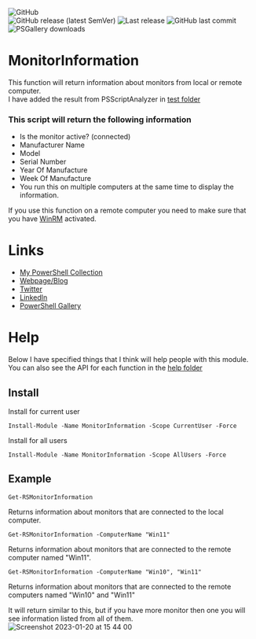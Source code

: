 ![GitHub](https://img.shields.io/github/license/rstolpe/MonitorInformation?style=plastic)  
![GitHub release (latest SemVer)](https://img.shields.io/github/v/release/rstolpe/MonitorInformation?sort=semver&style=plastic)  ![Last release](https://img.shields.io/github/release-date/rstolpe/MonitorInformation?style=plastic)
![GitHub last commit](https://img.shields.io/github/last-commit/rstolpe/MonitorInformation?style=plastic)  
![PSGallery downloads](https://img.shields.io/powershellgallery/dt/MonitorInformation?style=plastic)

# MonitorInformation 
This function will return information about monitors from local or remote computer.  
I have added the result from PSScriptAnalyzer in [test folder](https://github.com/rstolpe/MonitorInformation/tree/main/test) 

### This script will return the following information
- Is the monitor active? (connected)
- Manufacturer Name
- Model
- Serial Number
- Year Of Manufacture
- Week Of Manufacture
- You run this on multiple computers at the same time to display the information.

If you use this function on a remote computer you need to make sure that you have [WinRM](https://github.com/rstolpe/Guides/blob/main/Windows/WinRM_GPO.md) activated.

# Links
* [My PowerShell Collection](https://github.com/rstolpe/PSCollection)
* [Webpage/Blog](https://www.stolpe.io)
* [Twitter](https://twitter.com/rstolpes)
* [LinkedIn](https://www.linkedin.com/in/rstolpe/)
* [PowerShell Gallery](https://www.powershellgallery.com/profiles/rstolpe)

# Help
Below I have specified things that I think will help people with this module.  
You can also see the API for each function in the [help folder](https://github.com/rstolpe/MonitorInformation/tree/main/help)

## Install
Install for current user
```
Install-Module -Name MonitorInformation -Scope CurrentUser -Force
```
  
Install for all users
```
Install-Module -Name MonitorInformation -Scope AllUsers -Force
```

## Example
```
Get-RSMonitorInformation
```
Returns information about monitors that are connected to the local computer.  

```
Get-RSMonitorInformation -ComputerName "Win11"
```
Returns information about monitors that are connected to the remote computer named "Win11".  

```
Get-RSMonitorInformation -ComputerName "Win10", "Win11"
```
Returns information about monitors that are connected to the remote computers named "Win10" and "Win11"  
  
It will return similar to this, but if you have more monitor then one you will see information listed from all of them.  
![Screenshot 2023-01-20 at 15 44 00](https://user-images.githubusercontent.com/76907327/213726484-869fb7aa-26cb-45c1-85e9-931ba98e79c7.png)
